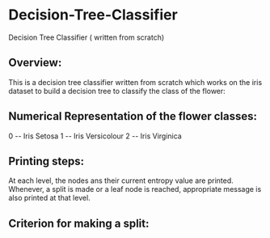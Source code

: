 # Decision-Tree-Classifier
Decision Tree Classifier ( written from scratch)


## Overview:

This is a decision tree classifier written from scratch which works on the iris <br>
dataset to build a decision tree to classify the class of the flower:

## Numerical Representation of the flower classes:

0 -- Iris Setosa 
1 -- Iris Versicolour 
2 -- Iris Virginica

## Printing steps:
At each level, the nodes ans their current entropy value are printed. <br>
Whenever, a split is made or a leaf node is reached, appropriate message is also printed at that level.

## Criterion for making a split:



